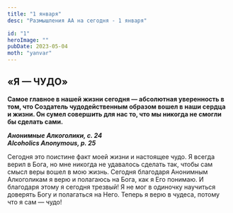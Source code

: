 ```yaml
---
title: "1 января"
desc: "Размышления АА на сегодня - 1 января"

id: "1"
heroImage: ""
pubDate: 2023-05-04
moth: "yanvar"
---
```


## «Я — ЧУДО»

**Самое главное в нашей жизни сегодня — абсолютная уверенность в том, что
Создатель чудодейственным образом вошел в наши сердца и жизни. Он сумел
совершить для нас то, что мы никогда не смогли бы сделать сами.**

**_Анонимные Алкоголики, с. 24  
Alcoholics Anonymous, p. 25_**

Сегодня это поистине факт моей жизни и настоящее чудо. Я всегда верил в Бога,
но мне никогда не удавалось сделать так, чтобы сам смысл веры вошел в мою
жизнь. Сегодня благодаря Анонимным Алкоголикам я верю и полагаюсь на Бога, как
я Его понимаю. И благодаря этому я сегодня трезвый! Я не мог в одиночку
научиться доверять Богу и полагаться на Него. Теперь я верю в чудеса, потому
что я сам — чудо!
